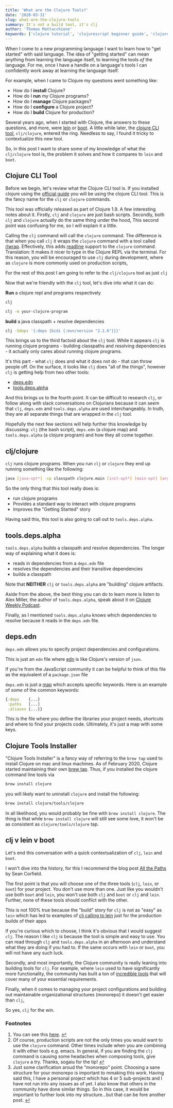 ```yaml
---
title: 'What are the Clojure Tools?'
date: '2020-03-31'
slug: what-are-the-clojure-tools
summary: It's not a build tool, it's clj
author: 'Thomas Mattacchione'
keywords: ['clojure tutorial', 'clojurescript beginner guide', 'clojure tools', 'clj']
---
```


When I come to a new programming language I want to learn how to "get started" with said language.  The idea of "getting started" can mean anything from learning the language itself, to learning the tools _of_ the language.  For me, once I have a handle on a language's tools I can confidently work away at learning the language itself.

For example, when I came to Clojure my questions went something like:

- How do I **install** Clojure?
- How do I **run** my Clojure programs?
- How do I **manage** Clojure packages?
- How do I **configure** a Clojure project?
- How do I **build** Clojure for production?

Several years ago, when I started with Clojure, the answers to these questions, and more, were [lein] or [boot].  A little while later, the [clojure CLI tool], `clj/clojure`, entered the ring.  Needless to say, I found it tricky to contextualize this new tool.

So, in this post I want to share some of my knowledge of what the `clj/clojure` tool is, the problem it solves and how it compares to `lein` and `boot`.

## Clojure CLI Tool

Before we begin, let's review what the Clojure CLI tool is.  If you installed clojure using the [official guide] you will be using the clojure CLI tool.  This is the fancy name for the `clj` or `clojure` commands.

This tool was officially released as part of Clojure 1.9.  A few interesting notes about it.  Firstly, `clj` and `clojure` are just bash scripts.  Secondly, both `clj` and `clojure` actually do the same thing under the hood<a href="#clj-calls-clojure-note" aria-describedby="footnote-label" id="clj-calls-clojure-ref">.</a>  This second point was confusing for me, so I will explain it a little.

Calling the `clj` command will call the `clojure` command.  The difference is that when you call `clj` it wraps the `clojure` command with a tool called [rlwrap].  Effectively, this adds [readline] support to the `clojure` command.  Translation:  It makes it nicer to type in the Clojure REPL via the terminal.  For this reason, you will be encouraged to use `clj` during development, where as `clojure` is more commonly used on production scripts<a href="#when-to-use-clojure-script" aria-describedby="footnote-label" id="when-to-use-clojure-script-ref">.</a>

<aside class="blog-content__note">For the rest of this post I am going to refer to the <code class="gatsby-code-text">clj/clojure</code> tool as just <code class="gatsby-code-text">clj</code></aside>

Now that we're friendly with the `clj` tool, let's dive into what it can do:

**Run** a clojure repl and programs respectively

```bash
clj
```

```bash
clj -m your-clojure-program
```

**build** a java classpath + resolve dependencies

```bash
clj -Sdeps '{:deps {bidi {:mvn/version "2.1.6"}}}'
```

This brings us to the third factoid about the `clj` tool.  While it appears `clj` is running clojure programs - building classpaths and resolving dependencies - it actually only cares about running clojure programs.

It's this part - what `clj` does and what it does not do - that can throw people off. On the surface, it looks like `clj` does "all of the things", however `clj` is getting help from two other tools:

- [deps.edn]
- [tools.deps.alpha]

And this brings us to the fourth point.  It can be difficult to research `clj`, or follow along with slack conversations on Clojurians because it can seem that `clj`, `deps.edn` and `tools.deps.alpha` are used interchangeably.  In truth, they are all separate things that are wrapped in the `clj` tool.

Hopefully the next few sections will help further this knowledge by discussing: `clj` (the bash script), `deps.edn` (a clojure map) and `tools.deps.alpha` (a clojure program) and how they all come together.

## clj/clojure

`clj` runs clojure programs.  When you run `clj` or `clojure` they end up running something like the following:

```bash
java [java-opt*] -cp classpath clojure.main [init-opt*] [main-opt] [arg*]
```

So the only thing that this tool really does is:

- run clojure programs
- Provides a standard way to interact with clojure programs
- Improves the "Getting Started" story

Having said this, this tool is also going to call out to `tools.deps.alpha`.

## tools.deps.alpha

`tools.deps.alpha` builds a classpath and resolve dependencies.  The longer way of explaining what it does is:

- reads in dependencies from a `deps.edn` file
- resolves the dependencies and their transitive dependencies
- builds a classpath

<aside class="blog-content__note">Note that <strong>NEITHER</strong> <code class="gatsby-code-text">clj</code> or <code class="gatsby-code-text">tools.deps.alpha</code> are "building" clojure artifacts.</aside>

Aside from the above, the best thing you can do to learn more is listen to Alex Miller, the author of `tools.deps.alpha`, speak about it on [Clojure Weekly Podcast].

Finally, as I mentioned `tools.deps.alpha` knows which dependencies to resolve because it reads in the `deps.edn` file.

## deps.edn

`deps.edn` allows you to specify project dependencies and configurations.

This is just an `edn` file where [edn] is like Clojure's version of `json`.

<aside class="blog-content__note">If you're from the JavaScript community it can be helpful to think of this file as the equivalent of a <code class="gatsby-code-text">package.json</code> file</aside>

`deps.edn` is just a [map] which accepts specific keywords.  Here is an example of _some_ of the common keywords:

```clojure
{:deps    {...}
 :paths   [...]
 :aliases {...}}
```

This is the file where you define the libraries your project needs, shortcuts and where to find your projects code.  Ultimately, it's just a map with some keys.

## Clojure Tools Installer

"Clojure Tools Installer" is a fancy way of referring to the `brew tap` used to install Clojure on mac and linux machines.  As of February 2020, Clojure started maintaining their own [brew tap].  Thus, if you installed the clojure command line tools via

```bash
brew install clojure
```

you will likely want to uninstall `clojure` and install the following:

```bash
brew install clojure/tools/clojure
```

In all likelihood, you would probably be fine with `brew install clojure`.  The thing is that while `brew install clojure` will still see some love, it won't be as consistent as `clojure/tools/clojure` tap.

## clj v lein v boot

Let's end this conversation with a quick contextualization of `clj`, `lein` and `boot`.

<aside class="blog-content__note">I won't dive into the history, for this I recommend the blog post <a class="blog-content__link" href="https://corfield.org/blog/2018/04/18/all-the-paths/" rel="noopener noreferrer">All the Paths</a> by Sean Corfield.</aside>

The first point is that you will choose one of the three tools (`clj`, `lein`, or `boot`) for your project.  You don't use more than one.  Just like you wouldn't use both `boot` and `lein`, you won't use both `clj` and `boot` or `clj` and `lein`.  Further, none of these tools should conflict with the other.

<aside class="blog-content__note">This is not 100% true because the "build" story for <code class="gatsby-code-text">clj</code> is not as "easy" as <code class="gatsby-code-text">lein</code> which has led to examples of <a class="blog-content__link" href="https://github.com/oakes/full-stack-clj-example" rel="noopener noreferrer">clj calling to lein</a> just for the production builds of their apps</aside>

If you're curious which to choose, I think it's obvious that I would suggest `clj`.  The reason I like `clj` is because the tool is simple and easy to use.  You can read through `clj` and `tools.deps.alpha` in an afternoon and understand what they are doing if you had to.  If the same occurs with `lein` or `boot`, you will not have any such luck.

Secondly, and most importantly, the Clojure community is really leaning into building tools for `clj`.  For example, where `lein` used to have significantly more functionality, the community has built a ton of [incredible tools] that will cover many of your essential requirements.

Finally, when it comes to managing your project configurations and building out maintainable organizational structures (monorepo) it doesn't get easier than `clj`<a href="#monorepo-comment" aria-describedby="footnote-label" id="monorepo-comment-ref">.</a>

So yes, `clj` for the win.

<aside>
  <h3>Footnotes</h3>
  <ol>
    <li id="clj-calls-clojure-note">
      You can see this <a class="blog-content__link" href="https://github.com/clojure/brew-install/blob/1.10.1/src/main/resources/clj#L4" target="_blank" rel="noopener noreferrer">here</a>.
      <a href="#clj-calls-clojure-note-ref" aria-label="Back to content">↩</a>
    </li>
    <li id="when-to-use-clojure-script">
      Of course, production scripts are not the only times you would want to use the <code class="gatsby-code-text">clojure</code> command.  Other times include when you are combining it with other tools e.g. emacs.  In general, if you are finding the <code class="gatsby-code-text">clj</code> command is causing some headaches when composing tools, give <code class="gatsby-code-text">clojure</code> a try.  Thanks, sogaiu for the tip!
      <a href="#when-to-use-clojure-script-ref" aria-label="Back to content">↩</a>
    </li>
    <li id="monorepo-comment">
      Just some clarification aroud the "monorepo" point. Choosing a sane structure for your monorepo is important to mmaking this work.  Having said this, I have a personal project which has 4 or 5 sub-projects and I have not run into any issues as of yet.  I also know that others in the community have done similar things.  So in this case, it would be important to further look into my structure...but that can be fore another post.
      <a href="#monorepo-comment-ref" aria-label="Back to content">↩</a>
    </li>
  </ol>
</aside>

[lein]: https://leiningen.org/
[boot]: https://boot-clj.com/
[official guide]: https://clojurescript.org/guides/quick-start
[Clojure]: https://clojure.org/guides/getting_started
[ClojureScript]: https://clojurescript.org/guides/quick-start
[clojure cli tool]: https://clojure.org/guides/deps_and_cli
[clojure cli tools]: https://clojure.org/guides/deps_and_cli
[rlwrap]: https://linux.die.net/man/1/rlwraps
[readline]: https://en.wikipedia.org/wiki/GNU_Readline
[deps.edn]: https://www.clojure.org/guides/deps_and_cli
[tools.deps.alpha]: https://github.com/clojure/tools.deps.alpha
[edn]: https://github.com/edn-format/edn
[map]: https://clojure.org/reference/data_structures#Maps
[Clojure Weekly Podcast]: https://soundcloud.com/user-959992602
[installing the Clojure CLI tools]: https://clojure.org/guides/getting_started
[Getting Started with Clojure]: https://www.youtube.com/playlist?list=PLaGDS2KB3-ArG0WqAytE9GsZgrM-USsZA
[brew tap]: https://clojure.org/news/2020/02/28/clojure-tap
[All The Paths]: https://corfield.org/blog/2018/04/18/all-the-paths/
[incredible tools]: https://github.com/clojure/tools.deps.alpha/wiki/Tools
